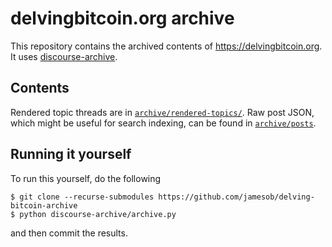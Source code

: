 
# delvingbitcoin.org archive

This repository contains the archived contents of https://delvingbitcoin.org. It uses
[discourse-archive](https://github.com/jamesob/discourse-archive).

## Contents

Rendered topic threads are in [`archive/rendered-topics/`](./archive/rendered-topics).
Raw post JSON, which might be useful for search indexing, can be found in
[`archive/posts`](archive/posts).

## Running it yourself

To run this yourself, do the following

```
$ git clone --recurse-submodules https://github.com/jamesob/delving-bitcoin-archive
$ python discourse-archive/archive.py
```

and then commit the results.
